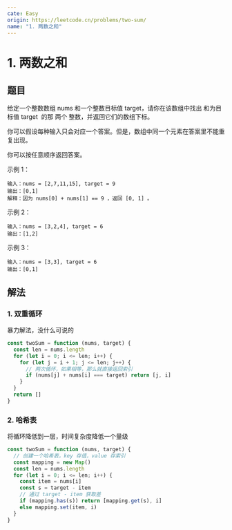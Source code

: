 ```yaml
---
cate: Easy
origin: https://leetcode.cn/problems/two-sum/
name: "1. 两数之和"
---
```


# 1. 两数之和

## 题目

给定一个整数数组 nums 和一个整数目标值 target，请你在该数组中找出 和为目标值 target  的那 两个 整数，并返回它们的数组下标。

你可以假设每种输入只会对应一个答案。但是，数组中同一个元素在答案里不能重复出现。

你可以按任意顺序返回答案。

示例 1：

```
输入：nums = [2,7,11,15], target = 9
输出：[0,1]
解释：因为 nums[0] + nums[1] == 9 ，返回 [0, 1] 。
```

示例 2：

```
输入：nums = [3,2,4], target = 6
输出：[1,2]
```

示例 3：

```
输入：nums = [3,3], target = 6
输出：[0,1]
```

## 解法

### 1. 双重循环

暴力解法，没什么可说的

```js
const twoSum = function (nums, target) {
  const len = nums.length
  for (let i = 0; i <= len; i++) {
    for (let j = i + 1; j <= len; j++) {
      // 两次循环，如果相等，那么就直接返回索引
      if (nums[j] + nums[i] === target) return [j, i]
    }
  }
  return []
}
```

### 2. 哈希表

将循环降低到一层，时间复杂度降低一个量级

```js
const twoSum = function (nums, target) {
  // 创建一个哈希表，key 存值，value 存索引
  const mapping = new Map()
  const len = nums.length
  for (let i = 0; i <= len; i++) {
    const item = nums[i]
    const s = target - item
    // 通过 target - item 获取差
    if (mapping.has(s)) return [mapping.get(s), i]
    else mapping.set(item, i)
  }
}
```
